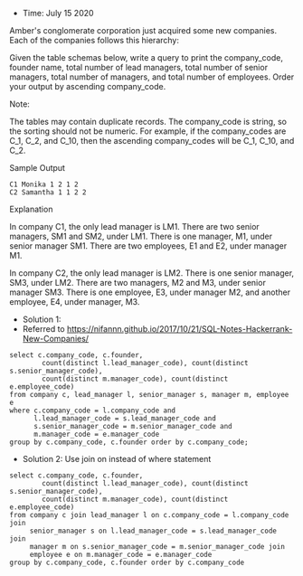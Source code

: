 * Time: July 15 2020

Amber's conglomerate corporation just acquired some new companies. Each of the companies follows this hierarchy:

Given the table schemas below, write a query to print the company_code, founder name, total number of lead managers, total number of senior managers, total number of managers, and total number of employees. Order your output by ascending company_code.

Note:

The tables may contain duplicate records.
The company_code is string, so the sorting should not be numeric. For example, if the company_codes are C_1, C_2, and C_10, then the ascending company_codes will be C_1, C_10, and C_2.

Sample Output

```
C1 Monika 1 2 1 2
C2 Samantha 1 1 2 2
```
Explanation

In company C1, the only lead manager is LM1. There are two senior managers, SM1 and SM2, under LM1. There is one manager, M1, under senior manager SM1. There are two employees, E1 and E2, under manager M1.

In company C2, the only lead manager is LM2. There is one senior manager, SM3, under LM2. There are two managers, M2 and M3, under senior manager SM3. There is one employee, E3, under manager M2, and another employee, E4, under manager, M3.

* Solution 1:
* Referred to https://nifannn.github.io/2017/10/21/SQL-Notes-Hackerrank-New-Companies/
```
select c.company_code, c.founder, 
        count(distinct l.lead_manager_code), count(distinct s.senior_manager_code),
        count(distinct m.manager_code), count(distinct e.employee_code)
from company c, lead_manager l, senior_manager s, manager m, employee e
where c.company_code = l.company_code and
      l.lead_manager_code = s.lead_manager_code and
      s.senior_manager_code = m.senior_manager_code and
      m.manager_code = e.manager_code
group by c.company_code, c.founder order by c.company_code;

```

* Solution 2: Use join on instead of where statement

```
select c.company_code, c.founder,
        count(distinct l.lead_manager_code), count(distinct s.senior_manager_code),
        count(distinct m.manager_code), count(distinct e.employee_code)
from company c join lead_manager l on c.company_code = l.company_code join
     senior_manager s on l.lead_manager_code = s.lead_manager_code join
     manager m on s.senior_manager_code = m.senior_manager_code join
     employee e on m.manager_code = e.manager_code
group by c.company_code, c.founder order by c.company_code

```

